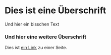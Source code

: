 # Dies ist eine Überschrift

Und hier ein bisschen Text

### Und hier eine weitere Überschrift

Dies ist [ein Link](https://www.heise.de) zu einer Seite.

